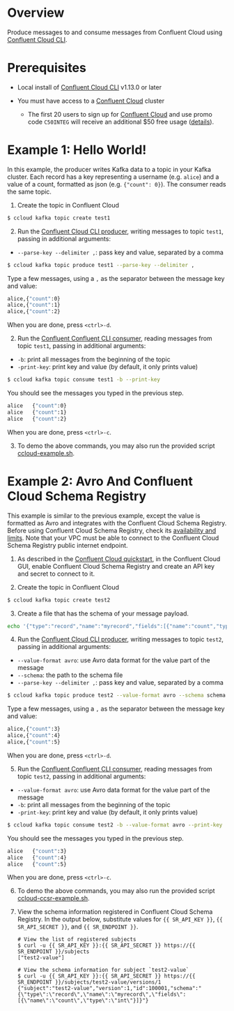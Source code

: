 # Overview

Produce messages to and consume messages from Confluent Cloud using [Confluent Cloud CLI](https://docs.confluent.io/current/cloud/cli/install.html?utm_source=github&utm_medium=demo&utm_campaign=ch.examples_type.community_content.clients-ccloud).

# Prerequisites

* Local install of [Confluent Cloud CLI](https://docs.confluent.io/current/cloud/cli/install.html#ccloud-install-cli?utm_source=github&utm_medium=demo&utm_campaign=ch.examples_type.community_content.ccloud-stacks) v1.13.0 or later
* You must have access to a [Confluent Cloud](https://www.confluent.io/confluent-cloud/?utm_source=github&utm_medium=demo&utm_campaign=ch.examples_type.community_content.clients-ccloud) cluster

  * The first 20 users to sign up for [Confluent Cloud](https://www.confluent.io/confluent-cloud/?utm_source=github&utm_medium=demo&utm_campaign=ch.examples_type.community_content.clients-ccloud) and use promo code ``C50INTEG`` will receive an additional $50 free usage ([details](https://www.confluent.io/confluent-cloud-promo-disclaimer/?utm_source=github&utm_medium=demo&utm_campaign=ch.examples_type.community_content.clients-ccloud)).

# Example 1: Hello World!

In this example, the producer writes Kafka data to a topic in your Kafka cluster. 
Each record has a key representing a username (e.g. `alice`) and a value of a count, formatted as json (e.g. `{"count": 0}`).
The consumer reads the same topic.

1. Create the topic in Confluent Cloud

```bash
$ ccloud kafka topic create test1
```

2. Run the [Confluent Cloud CLI producer](https://docs.confluent.io/current/cloud/cli/command-reference/kafka/topic/ccloud_kafka_topic_produce.html#ccloud-kafka-topic-produce?utm_source=github&utm_medium=demo&utm_campaign=ch.examples_type.community_content.clients-ccloud), writing messages to topic `test1`, passing in additional arguments:

* `--parse-key --delimiter ,`: pass key and value, separated by a comma

```bash
$ ccloud kafka topic produce test1 --parse-key --delimiter ,
```

Type a few messages, using a `,` as the separator between the message key and value:

```bash
alice,{"count":0}
alice,{"count":1}
alice,{"count":2}
```

When you are done, press `<ctrl>-d`.

2. Run the [Confluent Confluent CLI consumer](https://docs.confluent.io/current/cloud/cli/command-reference/kafka/topic/ccloud_kafka_topic_produce.html#ccloud-kafka-topic-produce?utm_source=github&utm_medium=demo&utm_campaign=ch.examples_type.community_content.clients-ccloud), reading messages from topic `test1`, passing in additional arguments:

* `-b`: print all messages from the beginning of the topic
* `-print-key`: print key and value (by default, it only prints value)

```bash
$ ccloud kafka topic consume test1 -b --print-key
```

You should see the messages you typed in the previous step.

```bash
alice	{"count":0}
alice	{"count":1}
alice	{"count":2}
```

When you are done, press `<ctrl>-c`.

3. To demo the above commands, you may also run the provided script [ccloud-example.sh](ccloud-example.sh).


# Example 2: Avro And Confluent Cloud Schema Registry

This example is similar to the previous example, except the value is formatted as Avro and integrates with the Confluent Cloud Schema Registry.
Before using Confluent Cloud Schema Registry, check its [availability and limits](https://docs.confluent.io/current/cloud/limits.html?utm_source=github&utm_medium=demo&utm_campaign=ch.examples_type.community_content.clients-ccloud).
Note that your VPC must be able to connect to the Confluent Cloud Schema Registry public internet endpoint.

1. As described in the [Confluent Cloud quickstart](https://docs.confluent.io/current/quickstart/cloud-quickstart/schema-registry.html?utm_source=github&utm_medium=demo&utm_campaign=ch.examples_type.community_content.clients-ccloud), in the Confluent Cloud GUI, enable Confluent Cloud Schema Registry and create an API key and secret to connect to it.

2. Create the topic in Confluent Cloud

```bash
$ ccloud kafka topic create test2
```

3. Create a file that has the schema of your message payload.

```bash
echo '{"type":"record","name":"myrecord","fields":[{"name":"count","type":"int"}]}' > schema.json
```

4. Run the [Confluent Cloud CLI producer](https://docs.confluent.io/current/cloud/cli/command-reference/kafka/topic/ccloud_kafka_topic_produce.html#ccloud-kafka-topic-produce?utm_source=github&utm_medium=demo&utm_campaign=ch.examples_type.community_content.clients-ccloud), writing messages to topic `test2`, passing in additional arguments:

* `--value-format avro`: use Avro data format for the value part of the message
* `--schema`: the path to the schema file
* `--parse-key --delimiter ,`: pass key and value, separated by a comma

```bash
$ ccloud kafka topic produce test2 --value-format avro --schema schema.json --parse-key --delimiter ,
```

Type a few messages, using a `,` as the separator between the message key and value:

```bash
alice,{"count":3}
alice,{"count":4}
alice,{"count":5}
```

When you are done, press `<ctrl>-d`.

5. Run the [Confluent Confluent CLI consumer](https://docs.confluent.io/current/cloud/cli/command-reference/kafka/topic/ccloud_kafka_topic_produce.html#ccloud-kafka-topic-produce?utm_source=github&utm_medium=demo&utm_campaign=ch.examples_type.community_content.clients-ccloud), reading messages from topic `test2`, passing in additional arguments:

* `--value-format avro`: use Avro data format for the value part of the message
* `-b`: print all messages from the beginning of the topic
* `-print-key`: print key and value (by default, it only prints value)

```bash
$ ccloud kafka topic consume test2 -b --value-format avro --print-key
```

You should see the messages you typed in the previous step.

```bash
alice	{"count":3}
alice	{"count":4}
alice	{"count":5}
```

When you are done, press `<ctrl>-c`.

6. To demo the above commands, you may also run the provided script [ccloud-ccsr-example.sh](ccloud-ccsr-example.sh).

7. View the schema information registered in Confluent Cloud Schema Registry. In the output below, substitute values for `{{ SR_API_KEY }}`, `{{ SR_API_SECRET }}`, and `{{ SR_ENDPOINT }}`.

    ```
    # View the list of registered subjects
    $ curl -u {{ SR_API_KEY }}:{{ SR_API_SECRET }} https://{{ SR_ENDPOINT }}/subjects
    ["test2-value"]

    # View the schema information for subject `test2-value`
    $ curl -u {{ SR_API_KEY }}:{{ SR_API_SECRET }} https://{{ SR_ENDPOINT }}/subjects/test2-value/versions/1
    {"subject":"test2-value","version":1,"id":100001,"schema":"{\"type\":\"record\",\"name\":\"myrecord\",\"fields\":[{\"name\":\"count\",\"type\":\"int\"}]}"}
    ```
